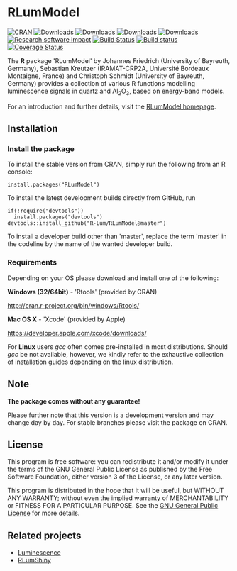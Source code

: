 # RLumModel

[![CRAN](http://www.r-pkg.org/badges/version/RLumModel)](http://cran.rstudio.com/package=RLumModel)
[![Downloads](http://cranlogs.r-pkg.org/badges/grand-total/RLumModel)](http://www.r-pkg.org/pkg/RLumModel)
[![Downloads](http://cranlogs.r-pkg.org/badges/RLumModel)](http://www.r-pkg.org/pkg/RLumModel)
[![Downloads](http://cranlogs.r-pkg.org/badges/last-week/RLumModel)](http://www.r-pkg.org/pkg/RLumModel)
[![Downloads](http://cranlogs.r-pkg.org/badges/last-day/RLumModel)](http://www.r-pkg.org/pkg/RLumModel)
[![Research software impact](http://depsy.org/api/package/cran/RLumModel/badge.svg)](http://depsy.org/package/r/RLumModel)
[![Build Status](https://travis-ci.org/R-Lum/RLumModel.svg?branch=dev_0.2.0)](https://travis-ci.org/R-Lum/RLumModel)
[![Build status](https://ci.appveyor.com/api/projects/status/42umfq97ifr021mk/branch/dev_0.2.0?svg=true)](https://ci.appveyor.com/project/RLumSK/rlummodel/branch/dev_0.2.0)
[![Coverage Status](https://img.shields.io/codecov/c/github/R-Lum/RLumModel.svg)](https://codecov.io/github/R-Lum/RLumModel?branch=dev_0.2.0)

The **R** package 'RLumModel' by Johannes Friedrich (University of Bayreuth, Germany), 
Sebastian Kreutzer (IRAMAT-CRP2A, Université Bordeaux Montaigne, France) and Christoph Schmidt 
(University of Bayreuth, Germany)
provides a collection of various R functions modelling luminescence signals in quartz and Al<sub>2</sub>O<sub>3</sub>, based on energy-band models.

For an introduction and further details, visit the [RLumModel homepage](http://model.r-luminescence.de).

## Installation

### Install the package

To install the stable version from CRAN, simply run the following from an R console:

```{r}
install.packages("RLumModel")
```

To install the latest development builds directly from GitHub, run

```{r}
if(!require("devtools"))
  install.packages("devtools")
devtools::install_github("R-Lum/RLumModel@master")
```

To install a developer build other than 'master', replace the term 'master' in the codeline by the name
of the wanted developer build. 

### Requirements 

Depending on your OS please download and install one of the following:

**Windows (32/64bit)** - 'Rtools' (provided by CRAN)

   http://cran.r-project.org/bin/windows/Rtools/

**Mac OS X** - 'Xcode' (provided by Apple)

   https://developer.apple.com/xcode/downloads/

For **Linux** users *gcc* often comes pre-installed in most distributions. Should *gcc* be not available, however, we kindly refer to the exhaustive collection of installation guides depending on the linux distribution.


## Note

**The package comes without any guarantee!**

Please further note that this version is a development version and may change day by day. 
For stable branches please visit the package on CRAN.

## License

This program is free software: you can redistribute it and/or modify it under the terms of the GNU General Public License as published by the Free Software Foundation, either version 3 of the License, or any later version.

This program is distributed in the hope that it will be useful, but WITHOUT ANY WARRANTY; without even the implied warranty of MERCHANTABILITY or FITNESS FOR A PARTICULAR PURPOSE. See the [GNU General Public License](https://github.com/R-Lum/RLumModel/blob/master/LICENSE) for more details.

## Related projects 

* [Luminescence](https://github.com/R-Lum/Luminescence)
* [RLumShiny](https://github.com/tzerk/RLumShiny)

